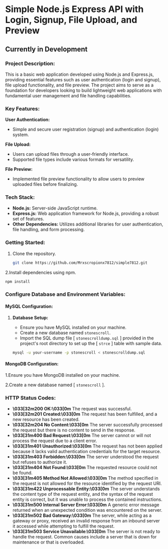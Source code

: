 # Simple Node.js Express API with Login, Signup, File Upload, and Preview

## Currently in Development

### Project Description:

This is a basic web application developed using Node.js and Express.js, providing essential features such as user authentication (login and signup), file upload functionality, and file preview. The project aims to serve as a foundation for developers looking to build lightweight web applications with fundamental user management and file handling capabilities.

### Key Features:

**User Authentication:**
- Simple and secure user registration (signup) and authentication (login) system.

**File Upload:**
- Users can upload files through a user-friendly interface.
- Supported file types include various formats for versatility.

**File Preview:**
- Implemented file preview functionality to allow users to preview uploaded files before finalizing.

### Tech Stack:

- **Node.js:** Server-side JavaScript runtime.
- **Express.js:** Web application framework for Node.js, providing a robust set of features.
- **Other Dependencies:** Utilizes additional libraries for user authentication, file handling, and form processing.

### Getting Started:
1. Clone the repository.
   ```bash
   git clone https://github.com/Mrxscropionx7812/simple7812.git
   
2.Install dependencies using npm.
   ```bash
   npm install
  ```
### Configure Database and Environment Variables:

#### MySQL Configuration:

1. **Database Setup:**
   - Ensure you have MySQL installed on your machine.
   - Create a new database named `stonescroll`.
   - Import the SQL dump file  [ `stonescrolldump.sql` ] provided in the project's root directory to set up the [ `strce` ] table with sample data.

   ```bash
   mysql -u your-username -p stonescroll < stonescrolldump.sql
   ```
#### MongoDB Configuration:

1.Ensure you have MongoDB installed on your machine.


2.Create a new database named [ `stonescroll` ].

### HTTP Status Codes:

*   **\033[32m200 OK:\033[0m** The request was successful.
*   **\033[32m201 Created:\033[0m** The request has been fulfilled, and a new resource has been created.
*   **\033[32m204 No Content:\033[0m** The server successfully processed the request but there is no content to send in the response.
*   **\033[31m400 Bad Request:\033[0m** The server cannot or will not process the request due to a client error.
*   **\033[31m401 Unauthorized:\033[0m** The request has not been applied because it lacks valid authentication credentials for the target resource.
*   **\033[31m403 Forbidden:\033[0m** The server understood the request but refuses to authorize it.
*   **\033[31m404 Not Found:\033[0m** The requested resource could not be found.
*   **\033[31m405 Method Not Allowed:\033[0m** The method specified in the request is not allowed for the resource identified by the request URI.
*   **\033[31m422 Unprocessable Entity:\033[0m** The server understands the content type of the request entity, and the syntax of the request entity is correct, but it was unable to process the contained instructions.
*   **\033[31m500 Internal Server Error:\033[0m** A generic error message returned when an unexpected condition was encountered on the server.
*   **\033[31m502 Bad Gateway:\033[0m** The server, while acting as a gateway or proxy, received an invalid response from an inbound server it accessed while attempting to fulfill the request.
*   **\033[31m503 Service Unavailable:\033[0m** The server is not ready to handle the request. Common causes include a server that is down for maintenance or that is overloaded.

